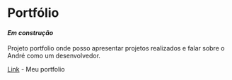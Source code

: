 # Portfólio
#### _Em construção_


Projeto portfolio onde posso apresentar projetos realizados e falar sobre o André como um desenvolvedor.


[Link](https://andrefhz.github.io/andre.cavalcanti/) - Meu portfolio
